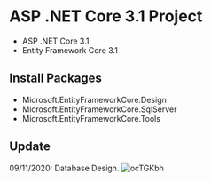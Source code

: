 # ASP .NET Core 3.1 Project
- ASP .NET Core 3.1
- Entity Framework Core 3.1
## Install Packages
- Microsoft.EntityFrameworkCore.Design
- Microsoft.EntityFrameworkCore.SqlServer
- Microsoft.EntityFrameworkCore.Tools
## Update
09/11/2020: Database Design.
![ocTGKbh](https://user-images.githubusercontent.com/70925557/98498821-6e7d6c00-227a-11eb-9c84-647ea50a50ff.png)